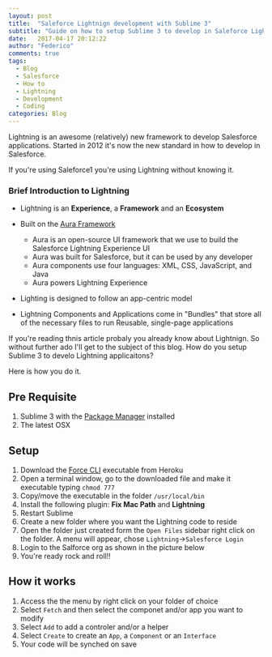 ```yaml
---
layout: post
title:  "Saleforce Lightnign development with Sublime 3"
subtitle: "Guide on how to setup Sublime 3 to develop in Saleforce Lightning"
date:   2017-04-17 20:12:22
author: "Federico"
comments: true
tags:
  - Blog
  - Salesforce
  - How to
  - Lightning 
  - Development
  - Coding
categories: Blog
---
```


Lightning is an awesome (relatively) new framework to develop Salesforce applications. Started in 2012 it's now the new standard in how to develop in Salesforce. 

If you're using Saleforce1 you're using Lightning without knowing it. 

### Brief Introduction to Lightning 
- Lightning is an **Experience**, a **Framework** and an **Ecosystem**
- Built on the [Aura Framework](http://documentation.auraframework.org/auradocs)
	- Aura is an open-source UI framework that we use to build the Salesforce Lightning Experience UI 
	- Aura was built for Salesforce, but it can be used by any developer
	- Aura components use four languages: XML, CSS, JavaScript, and Java
	- Aura powers Lightning Experience

- Lighting is designed to follow an app-centric model
- Lightning Components and Applications come in "Bundles" that store all of the necessary files to run Reusable, single-page applications

If you're reading thnis article probaly you already know about Lightnign. So without further ado I'll get to the subject of this blog. How do you setup Sublime 3 to develo Lightning applicaitons? 

Here is how you do it.

## Pre Requisite
1. Sublime 3 with the [Package Manager](packagecontrol.io) installed
2. The latest OSX

## Setup
1. Download the [Force CLI](www.force-cli.heroku.com) executable from Heroku
2. Open a terminal window, go to the downloaded file and make it executable typing `chmod 777` 
3. Copy/move the executable in the folder `/usr/local/bin`
4. Install the following plugin: **Fix Mac Path** and **Lightning**
5. Restart Sublime
6. Create a new folder where you want the Lightning code to reside
7. Open the folder just created form the `Open Files` sidebar right click on the folder. A menu will appear, chose `Lightning`->`Salesforce Login` 
8. Login to the Salforce org as shown in the picture below
9. You're ready rock and roll!!

## How it works
1. Access the the menu by right click on your folder of choice 
2. Select `Fetch` and then select the componet and/or app you want to modify
3. Select `Add` to add a controler and/or a helper 
4. Select `Create` to create an `App`, a `Component` or an `Interface`
5. Your code will be synched on save 

